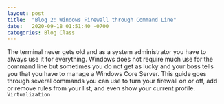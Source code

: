 ```yaml
---
layout: post
title:  "Blog 2: Windows Firewall through Command Line"
date:   2020-09-18 01:51:40 -0700
categories: Blog Class
---
```


The terminal never gets old and as a system administrator you have to always use it for everything. Windows does not require much use for the command line but sometimes you do not get as lucky and your boss tells you that you have to manage a Windows Core Server.
This guide goes through several commands you can use to turn your firewall on or off, add or remove rules from your list, and even show your current profile.
`Virtualization`
